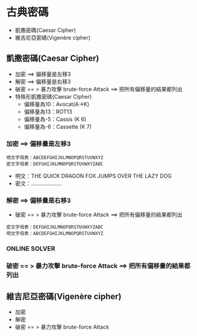 # 古典密碼
- 凱撒密碼(Caesar Cipher)
- 維吉尼亞密碼(Vigenère cipher)

## 凱撒密碼(Caesar Cipher)
- 加密 ==> 偏移量是左移3
- 解密 ==> 偏移量是右移3
- 破密 == > 暴力攻擊 brute-force Attack ==> 把所有偏移量的結果都列出
- 特殊形凱撒密碼(Caesar Cipher)
  - 偏移量為10：Avocat(A→K)
  - 偏移量為13：ROT13
  - 偏移量為-5：Cassis (K 6)
  - 偏移量為-6：Cassette (K 7)

### 加密 ==> 偏移量是左移3
```
明文字母表：ABCDEFGHIJKLMNOPQRSTUVWXYZ
密文字母表：DEFGHIJKLMNOPQRSTUVWXYZABC
```
- 明文：THE QUICK DRAGON FOX JUMPS OVER THE LAZY DOG
- 密文：....................
  
### 解密 ==> 偏移量是右移3
- 破密 == > 暴力攻擊 brute-force Attack ==> 把所有偏移量的結果都列出
```
密文字母表：DEFGHIJKLMNOPQRSTUVWXYZABC
明文字母表：ABCDEFGHIJKLMNOPQRSTUVWXYZ
```

### ONLINE SOLVER

### 破密 == > 暴力攻擊 brute-force Attack ==> 把所有偏移量的結果都列出
## 維吉尼亞密碼(Vigenère cipher)
- 加密
- 解密
- 破密 == > 暴力攻擊 brute-force Attack

